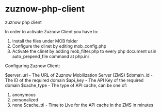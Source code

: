 zuznow-php-client
=================

zuznow php client

In order to activate Zuznow Client you have to:

1. Install the files under MOB folder
2. Configure the clinet by editing mob_config.php
3. Activate the clinet by adding mob_filter.php to every php document usin auto_prepend_file command at php.ini

Configuring Zuznow Client:

$server_url - The URL of Zuznow Mobilization Server (ZMS)
$domain_id - The ID of the required domain
$api_key - The API Key of the required domain
$cache_type - The type of API cache, can be one of:
1. anonymous
2. personalized
3. none
$cache_ttl - Time to Live for the API cache in the ZMS in minutes
 
